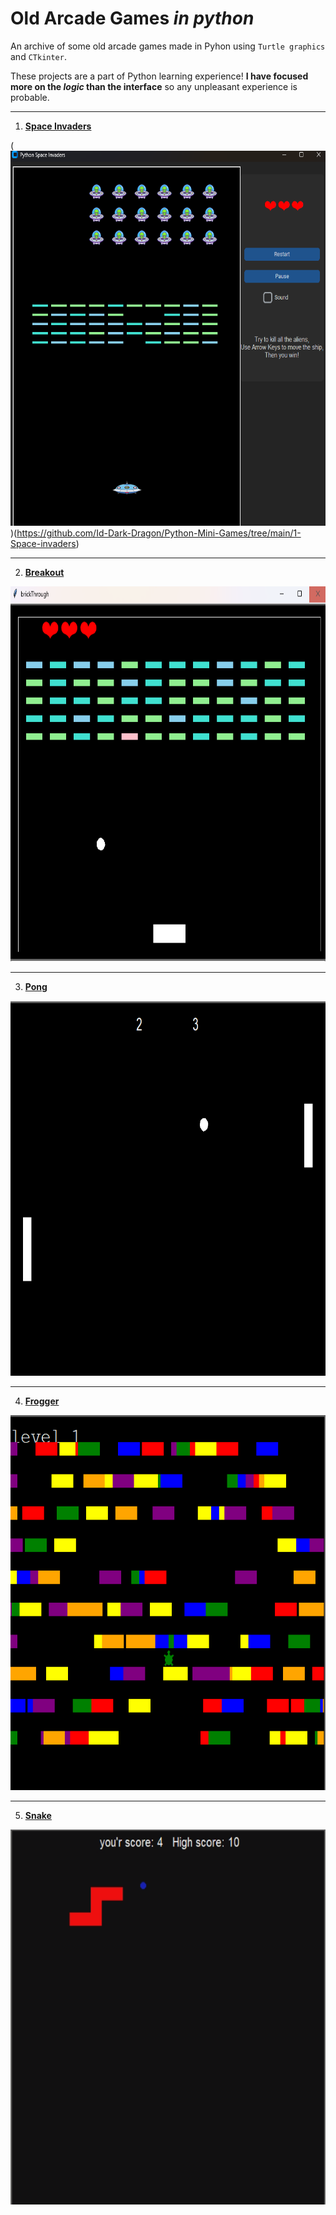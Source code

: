 # Old Arcade Games *in python*

An archive of some old arcade games made in Pyhon using `Turtle graphics` and `CTkinter`.

These projects are a part of Python learning experience! **I have focused more on the ***logic*** than the interface** so any unpleasant experience is probable.


---

1. [**Space Invaders**](https://github.com/Id-Dark-Dragon/Python-Mini-Games/tree/main/1-Space-invaders)

(<img src="https://github.com/Id-Dark-Dragon/Python-Mini-Games/blob/main/1-Space-invaders/images-git/Screenshot%202023-11-13%20095027.png" width="600" height=600>)(https://github.com/Id-Dark-Dragon/Python-Mini-Games/tree/main/1-Space-invaders)

---

2. [**Breakout**](https://github.com/Id-Dark-Dragon/Python-Mini-Games/tree/main/2-Breakout)
<img src="https://github.com/Id-Dark-Dragon/Python-Mini-Games/blob/main/2-Breakout/image-git/Screenshot%202023-11-13%20154958.png" width="600" height=600>

---

3. [**Pong**](https://github.com/Id-Dark-Dragon/Python-Mini-Games/tree/main/3-Pong)
<img src="https://github.com/Id-Dark-Dragon/Python-Mini-Games/blob/main/3-Pong/git-assets/Screenshot%202023-11-14%20021145.png" width="600" height=600>

---

4. [**Frogger**](https://github.com/Id-Dark-Dragon/Python-Mini-Games/tree/main/4-Frogger)
<img src="https://github.com/Id-Dark-Dragon/Python-Mini-Games/blob/main/4-Frogger/git-asset/Screenshot%202023-11-14%20013406.png" width="600" height=600>

---

5. [**Snake**](https://github.com/Id-Dark-Dragon/Python-Mini-Games/tree/main/5-Snake)
<img src="https://github.com/Id-Dark-Dragon/Python-Mini-Games/blob/main/5-Snake/git-asset/Screenshot%202023-11-14%20022027.png" width="600" height=600>
